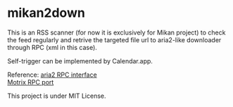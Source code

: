 # mikan2down

This is an RSS scanner (for now it is exclusively for Mikan project) to check the feed regularly and retrive the targeted file url to aria2-like downloader through RPC (xml in this case).

Self-trigger can be implemented by Calendar.app. 



Reference: 
    [aria2 RPC interface](http://aria2.github.io/manual/en/html/aria2c.html#rpc-interface)  
    [Motrix RPC port](https://github.com/agalwood/Motrix/wiki/Browser-Extensions)



This project is under MIT License.
